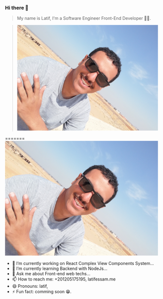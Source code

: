 ### Hi there 👋

> My name is Latif, I'm a Software Engineer Front-End Developer 🐱‍🏍.

> ![Latif Essam](https://github.com/latif-essam/latif-essam/blob/main/assets/profile.png)

=======
![Latif Essam](https://github.com/latif-essam/latif-essam/blob/main/assets/profile.png)

- 🔭 I’m currently working on React Complex View Components System...
- 🌱 I’m currently learning Backend with NodeJs...
- 💬 Ask me about Front-end web techs...
- 📫 How to reach me: +201205175195, latifessam.me
- 😄 Pronouns: latif,
- ⚡ Fun fact: comming soon 😁.
